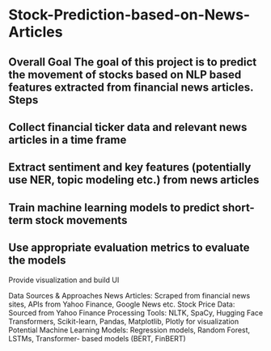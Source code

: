 # Stock-Prediction-based-on-News-Articles

Overall Goal
The goal of this project is to predict the movement of stocks based on NLP based features extracted 
from financial news articles. 
Steps
- 
Collect financial ticker data and relevant news articles in a time frame
- 
Extract sentiment and key features (potentially use NER, topic modeling etc.) from news 
articles
- 
Train machine learning models to predict short-term stock movements
- 
Use appropriate evaluation metrics to evaluate the models
- 
Provide visualization and build UI


Data Sources & Approaches
News Articles: Scraped from financial news sites, APIs from Yahoo Finance, Google News etc.
Stock Price Data: Sourced from Yahoo Finance
Processing Tools: NLTK, SpaCy, Hugging Face Transformers, Scikit-learn, Pandas, Matplotlib, Plotly 
for visualization
Potential Machine Learning Models: Regression models, Random Forest, LSTMs, Transformer-
based models (BERT, FinBERT)
